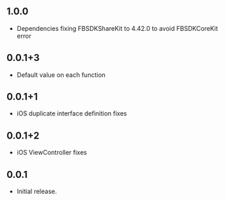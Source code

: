 ## 1.0.0

* Dependencies fixing FBSDKShareKit to 4.42.0 to avoid FBSDKCoreKit error

## 0.0.1+3

* Default value on each function

## 0.0.1+1

* iOS duplicate interface definition fixes

## 0.0.1+2

* iOS ViewController fixes

## 0.0.1

* Initial release.